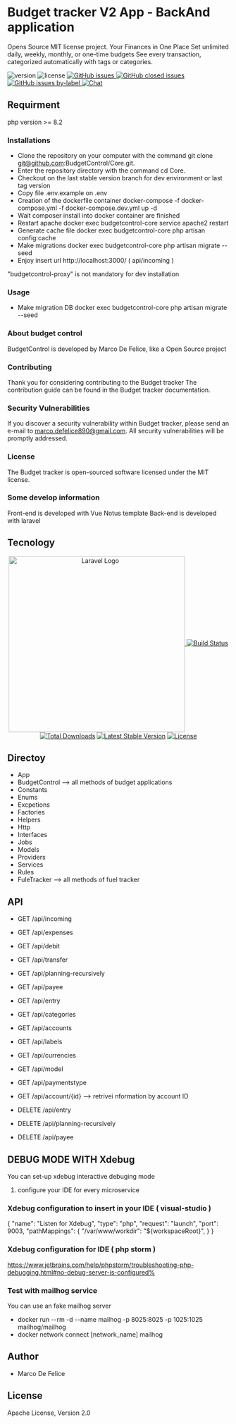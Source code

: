 # Budget tracker V2 App - BackAnd application
Opens Source MIT license project. Your Finances in One Place Set unlimited daily, weekly, monthly, or one-time budgets See every transaction, categorized automatically with tags or categories.

![version](https://img.shields.io/badge/version-2.2.2-blue.svg) ![license](https://img.shields.io/badge/license-MIT-blue.svg) <a 
href="https://github.com/budgetcontrol/services/issues?q=is%3Aopen+is%3Aissue" target="_blank">![GitHub issues](https://img.shields.io/github/issues/budgetcontrol/Services)
</a> <a href="https://github.com/budgetcontrol/services/issues?q=is%3Aissue+is%3Aclosed" target="_blank">![GitHub closed issues](https://img.shields.io/github/issues-closed/budgetcontrol/Services?color=green)
</a> <a href="https://github.com/budgetcontrol/services/issues?q=is%3Aissue+is%3Aopen+label%3Abug" target="_blank">![GitHub issues by-label](https://img.shields.io/github/issues/budgetcontrol/Services/bug?color=red)
</a><a href="https://discord.gg/TtMTeUbSpW" target="_blank">![Chat](https://img.shields.io/badge/chat-on%20discord-7289da.svg)</a>

## Requirment
php version >= 8.2

### Installations
* Clone the repository on your computer with the command git clone git@github.com:BudgetControl/Core.git.
* Enter the repository directory with the command cd Core.
* Checkout on the last stable version branch for dev environment or last tag version
* Copy file .env.example on .env 
* Creation of the dockerfile container
   docker-compose -f docker-compose.yml -f docker-compose.dev.yml up -d
* Wait composer install into docker container are finished
* Restart apache
   docker exec budgetcontrol-core service apache2 restart
* Generate cache file
   docker exec budgetcontrol-core php artisan config:cache
* Make migrations
   docker exec budgetcontrol-core php artisan migrate --seed
* Enjoy
   insert url http://localhost:3000/ ( api/incoming )

"budgetcontrol-proxy" is not mandatory for dev installation
   
### Usage
* Make migration DB docker exec budgetcontrol-core php artisan migrate --seed

### About budget control
BudgetControl is developed by Marco De Felice, like a Open Source project

### Contributing
Thank you for considering contributing to the Budget tracker The contribution guide can be found in the Budget tracker documentation.

### Security Vulnerabilities
If you discover a security vulnerability within Budget tracker, please send an e-mail to marco.defelice890@gmail.com. All security vulnerabilities will be promptly addressed.

### License
The Budget tracker is open-sourced software licensed under the MIT license.

### Some develop information
Front-end is developed with Vue Notus template Back-end is developed with laravel

## Tecnology
<p align="center"><a href="https://laravel.com" target="_blank"><img src="https://raw.githubusercontent.com/laravel/art/master/logo-lockup/5%20SVG/2%20CMYK/1%20Full%20Color/laravel-logolockup-cmyk-red.svg" width="400" alt="Laravel Logo"$
<p align="center">
<a href="https://travis-ci.org/laravel/framework"><img src="https://travis-ci.org/laravel/framework.svg" alt="Build Status"></a>
<a href="https://packagist.org/packages/laravel/framework"><img src="https://img.shields.io/packagist/dt/laravel/framework" alt="Total Downloads"></a>
<a href="https://packagist.org/packages/laravel/framework"><img src="https://img.shields.io/packagist/v/laravel/framework" alt="Latest Stable Version"></a>
<a href="https://packagist.org/packages/laravel/framework"><img src="https://img.shields.io/packagist/l/laravel/framework" alt="License"></a>
</p>
    
## Directoy
- App
 - BudgetControl --> all methods of budget applications
  - Constants
  - Enums
  - Excpetions
  - Factories
  - Helpers
  - Http
  - Interfaces
  - Jobs
  - Models
  - Providers
  - Services
  - Rules
 - FuleTracker --> all methods of fuel tracker


## API
* GET /api/incoming 
* GET /api/expenses 
* GET /api/debit 
* GET /api/transfer 
* GET /api/planning-recursively
* GET /api/payee 
* GET /api/entry
* GET /api/categories 
* GET /api/accounts
* GET /api/labels 
* GET /api/currencies
* GET /api/model 
* GET /api/paymentstype
* GET /api/account/{id} --> retrivei nformation by account ID

* DELETE /api/entry 
* DELETE /api/planning-recursively
* DELETE /api/payee 


## DEBUG MODE WITH Xdebug
You can set-up xdebug interactive debuging mode

1. configure your IDE for every microservice

### Xdebug configuration to insert in your IDE ( visual-studio )
{
    "name": "Listen for Xdebug",
    "type": "php",
    "request": "launch",
    "port": 9003,
    "pathMappings": {
        "/var/www/workdir": "${workspaceRoot}",
    }
}

### Xdebug configuration for IDE ( php storm )
https://www.jetbrains.com/help/phpstorm/troubleshooting-php-debugging.html#no-debug-server-is-configured% 

### Test with mailhog service
You can use an fake mailhog server
- docker run --rm -d --name mailhog -p 8025:8025 -p 1025:1025 mailhog/mailhog
- docker network connect [network_name] mailhog

## Author
* Marco De Felice

## License
Apache License, Version 2.0

